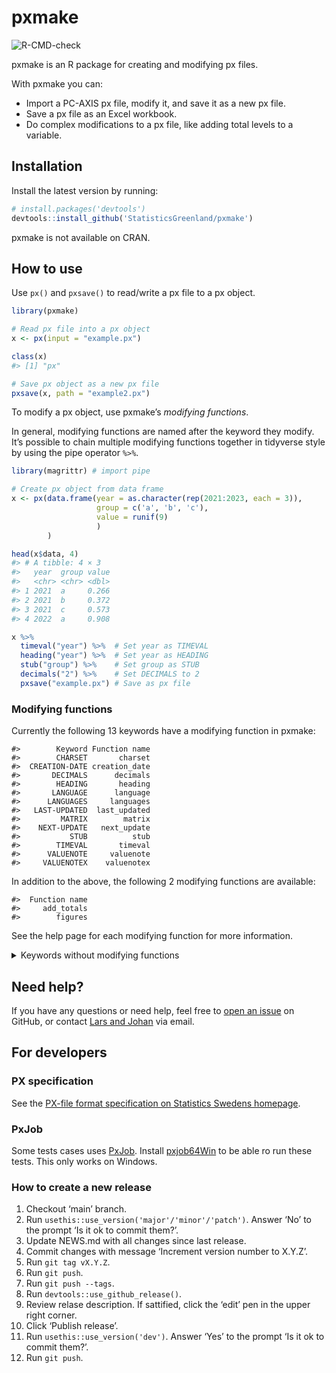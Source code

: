 
<!-- README.md is generated from README.Rmd. Please edit that file -->

# pxmake

<!-- badges: start -->

![R-CMD-check](https://github.com/StatisticsGreenland/pxmake/actions/workflows/R-CMD-check.yml/badge.svg)
<!-- badges: end -->

pxmake is an R package for creating and modifying px files.

With pxmake you can:

- Import a PC-AXIS px file, modify it, and save it as a new px file.
- Save a px file as an Excel workbook.
- Do complex modifications to a px file, like adding total levels to a
  variable.

## Installation

Install the latest version by running:

``` r
# install.packages('devtools')
devtools::install_github('StatisticsGreenland/pxmake')
```

pxmake is not available on CRAN.

## How to use

Use `px()` and `pxsave()` to read/write a px file to a px object.

``` r
library(pxmake)

# Read px file into a px object
x <- px(input = "example.px")

class(x)
#> [1] "px"

# Save px object as a new px file
pxsave(x, path = "example2.px")
```

To modify a px object, use pxmake’s *modifying functions*.

In general, modifying functions are named after the keyword they modify.
It’s possible to chain multiple modifying functions together in
tidyverse style by using the pipe operator `%>%`.

``` r
library(magrittr) # import pipe

# Create px object from data frame
x <- px(data.frame(year = as.character(rep(2021:2023, each = 3)), 
                   group = c('a', 'b', 'c'), 
                   value = runif(9)
                   )
        ) 

head(x$data, 4)
#> # A tibble: 4 × 3
#>   year  group value
#>   <chr> <chr> <dbl>
#> 1 2021  a     0.266
#> 2 2021  b     0.372
#> 3 2021  c     0.573
#> 4 2022  a     0.908

x %>% 
  timeval("year") %>%  # Set year as TIMEVAL
  heading("year") %>%  # Set year as HEADING
  stub("group") %>%    # Set group as STUB
  decimals("2") %>%    # Set DECIMALS to 2
  pxsave("example.px") # Save as px file
```

### Modifying functions

Currently the following 13 keywords have a modifying function in pxmake:

    #>        Keyword Function name
    #>        CHARSET       charset
    #>  CREATION-DATE creation_date
    #>       DECIMALS      decimals
    #>        HEADING       heading
    #>       LANGUAGE      language
    #>      LANGUAGES     languages
    #>   LAST-UPDATED  last_updated
    #>         MATRIX        matrix
    #>    NEXT-UPDATE   next_update
    #>           STUB          stub
    #>        TIMEVAL       timeval
    #>      VALUENOTE     valuenote
    #>     VALUENOTEX    valuenotex

In addition to the above, the following 2 modifying functions are
available:

    #>  Function name
    #>     add_totals
    #>        figures

See the help page for each modifying function for more information.

<details>
<summary>
Keywords without modifying functions
</summary>

These 71 keywords currently doesn’t have a modifying function, but can
be implemented.

    #>              Keyword       Function name Priority Complexity
    #>        AGGREGALLOWED       aggregallowed                Easy
    #>         ATTRIBUTE-ID        attribute_id                    
    #>       ATTRIBUTE-TEXT      attribute_text                    
    #>           ATTRIBUTES          attributes                    
    #>              AUTOPEN             autopen                Easy
    #>         AXIS-VERSION        axis_version       **       Easy
    #>           BASEPERIOD          baseperiod        *       Hard
    #>             CELLNOTE            cellnote        *       Hard
    #>            CELLNOTEX           cellnotex        *       Hard
    #>             CFPRICES            cfprices        *       Easy
    #>             CODEPAGE            codepage       **       Easy
    #>         CONFIDENTIAL        confidential        *       Easy
    #>              CONTACT             contact       **     Medium
    #>             CONTENTS            contents       **     Medium
    #>         CONTVARIABLE        contvariable       **       Hard
    #>            COPYRIGHT           copyright       **       Easy
    #>                 DATA                data       **       Easy
    #>             DATABASE            database                    
    #>             DATANOTE            datanote                    
    #>         DATANOTECELL        datanotecell                    
    #>          DATANOTESUM         datanotesum                    
    #>          DATASYMBOL1         datasymbol1                    
    #>          DATASYMBOL2         datasymbol2                    
    #>          DATASYMBOL3         datasymbol3                    
    #>          DATASYMBOL4         datasymbol4                    
    #>          DATASYMBOL5         datasymbol5                    
    #>          DATASYMBOL6         datasymbol6                    
    #>        DATASYMBOLNIL       datasymbolnil                    
    #>        DATASYMBOLSUM       datasymbolsum                    
    #>               DAYADJ              dayadj                    
    #>        DEFAULT-GRAPH       default_graph                    
    #>          DESCRIPTION         description       **     Medium
    #>   DESCRIPTIONDEFAULT  descriptiondefault                    
    #>       DIRECTORY-PATH      directory_path                    
    #>               DOMAIN              domain       **     Medium
    #>         DOUBLECOLUMN        doublecolumn                    
    #>          ELIMINATION         elimination       **     Medium
    #>      FIRST-PUBLISHED     first_published                    
    #>          HIERARCHIES         hierarchies                    
    #>      HIERARCHYLEVELS     hierarchylevels                    
    #>  HIERARCHYLEVELSOPEN hierarchylevelsopen                    
    #>       HIERARCHYNAMES      hierarchynames                    
    #>                 INFO                info                    
    #>             INFOFILE            infofile                    
    #>                 KEYS                keys                    
    #>                 LINK                link              Medium
    #>                  MAP                 map       **       Easy
    #>              META-ID             meta_id                    
    #>                 NOTE                note       **       Hard
    #>                NOTEX               notex       **       Hard
    #>  OFFICIAL-STATISTICS official_statistics                    
    #>          PARTITIONED         partitioned                    
    #>            PRECISION           precision       **     Medium
    #>             PRESTEXT            prestext                    
    #>            PX-SERVER           px_server                    
    #>            REFPERIOD           refperiod                    
    #>             ROUNDING            rounding                    
    #>              SEASADJ             seasadj                    
    #>         SHOWDECIMALS        showdecimals       **       Easy
    #>               SOURCE              source       **     Medium
    #>              STOCKFA             stockfa       **       Easy
    #>         SUBJECT-AREA        subject_area       **     Medium
    #>         SUBJECT-CODE        subject_code       **       Easy
    #>               SURVEY              survey                    
    #>             SYNONYMS            synonyms                    
    #>              TABLEID             tableid       **       Easy
    #>                TITLE               title              Medium
    #>                UNITS               units       **     Medium
    #>     UPDATE-FREQUENCY    update_frequency       **       Easy
    #>               VALUES              values       **       Hard
    #>        VARIABLE-TYPE       variable_type       **       Hard

Finally these 2 keywords will not have a modifying function, because
they are automatically determined by the data.

    #>       Keyword
    #>         CODES
    #>  VARIABLECODE

</details>

## Need help?

If you have any questions or need help, feel free to [open an
issue](https://github.com/StatisticsGreenland/pxmake/issues/new) on
GitHub, or contact [Lars and
Johan](https://github.com/StatisticsGreenland/pxmake/graphs/contributors)
via email.

## For developers

### PX specification

See the [PX-file format specification on Statistics Swedens
homepage](https://www.scb.se/globalassets/vara-tjanster/px-programmen/px-file_format_specification_2013.pdf).

### PxJob

Some tests cases uses
[PxJob](https://www.stat.fi/tup/tilastotietokannat/px-tuoteperhe_en.html).
Install [pxjob64Win](https://github.com/StatisticsGreenland/pxjob64Win)
to be able ro run these tests. This only works on Windows.

### How to create a new release

1.  Checkout ‘main’ branch.
2.  Run `usethis::use_version('major'/'minor'/'patch')`. Answer ‘No’ to
    the prompt ‘Is it ok to commit them?’.
3.  Update NEWS.md with all changes since last release.
4.  Commit changes with message ‘Increment version number to X.Y.Z’.
5.  Run `git tag vX.Y.Z`.
6.  Run `git push`.
7.  Run `git push --tags`.
8.  Run `devtools::use_github_release()`.
9.  Review relase description. If sattified, click the ‘edit’ pen in the
    upper right corner.
10. Click ‘Publish release’.
11. Run `usethis::use_version('dev')`. Answer ‘Yes’ to the prompt ‘Is it
    ok to commit them?’.
12. Run `git push`.
